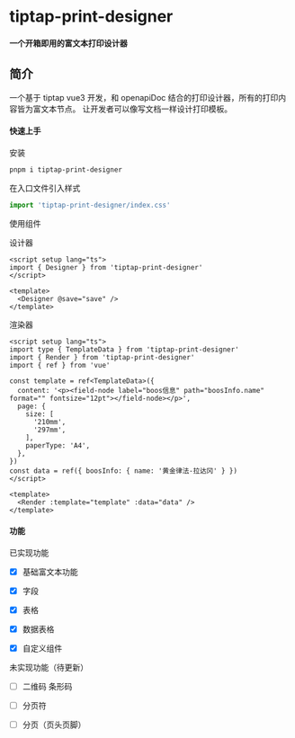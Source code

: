 # tiptap-print-designer

#### 一个开箱即用的富文本打印设计器

## 简介

一个基于 tiptap vue3 开发，和 openapiDoc 结合的打印设计器，所有的打印内容皆为富文本节点。 让开发者可以像写文档一样设计打印模板。

#### 快速上手

安装

```sh
pnpm i tiptap-print-designer
```

在入口文件引入样式

```ts
import 'tiptap-print-designer/index.css'
```

使用组件

设计器

```vue
<script setup lang="ts">
import { Designer } from 'tiptap-print-designer'
</script>

<template>
  <Designer @save="save" />
</template>
```

渲染器

```vue
<script setup lang="ts">
import type { TemplateData } from 'tiptap-print-designer'
import { Render } from 'tiptap-print-designer'
import { ref } from 'vue'

const template = ref<TemplateData>({
  content: '<p><field-node label="boos信息" path="boosInfo.name" format="" fontsize="12pt"></field-node></p>',
  page: {
    size: [
      '210mm',
      '297mm',
    ],
    paperType: 'A4',
  },
})
const data = ref({ boosInfo: { name: '黄金律法-拉达冈' } })
</script>

<template>
  <Render :template="template" :data="data" />
</template>
```

#### 功能

已实现功能

- [x] 基础富文本功能

* [x] 字段

- [x] 表格

* [x] 数据表格

- [x] 自定义组件

未实现功能（待更新）

- [ ] 二维码 条形码

- [ ] 分页符

- [ ] 分页（页头页脚）
